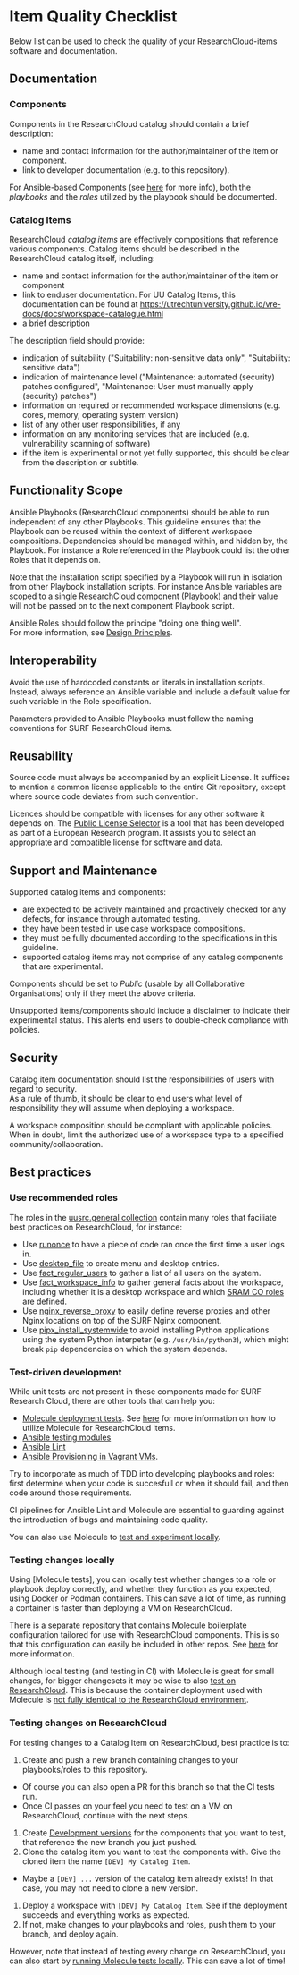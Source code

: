 # Item Quality Checklist
Below list can be used to check the quality of your ResearchCloud-items software and documentation.

## Documentation

### Components

Components in the ResearchCloud catalog should contain a brief description:

- name and contact information for the author/maintainer of the item or component.
- link to developer documentation (e.g. to this repository).

For Ansible-based Components (see [here](./index.md#a-note-on-windows) for more info), both the *playbooks* and the *roles* utilized by the playbook should be documented.

### Catalog Items

ResearchCloud _catalog items_ are effectively compositions that reference various components. Catalog items should be described in the ResearchCloud catalog itself, including:

- name and contact information for the author/maintainer of the item or component   
- link to enduser documentation. For UU Catalog Items, this documentation can be found at https://utrechtuniversity.github.io/vre-docs/docs/workspace-catalogue.html
- a brief description

The description field should provide:

- indication of suitability ("Suitability: non-sensitive data only", "Suitability: sensitive data")
- indication of maintenance level ("Maintenance: automated (security) patches configured", 
"Maintenance: User must manually apply (security) patches")
- information on required or recommended workspace dimensions (e.g. cores, memory, operating system version)    
- list of any other user responsibilities, if any     
- information on any monitoring services that are included (e.g. vulnerability scanning of software)
- if the item is experimental or not yet fully supported, this should be clear from the description or subtitle.

## Functionality Scope
Ansible Playbooks (ResearchCloud components) should be able to run independent of any other Playbooks. This guideline 
ensures that the Playbook can be reused within the context of different workspace compositions.
Dependencies should be managed within, and hidden by, the Playbook. For instance a Role referenced in the Playbook
could list the other Roles that it depends on. 

Note that the installation script specified by a Playbook will run in isolation from other Playbook installation scripts. 
For instance Ansible variables are scoped to a single ResearchCloud component (Playbook) and their value will not be 
passed on to the next component Playbook script.

Ansible Roles should follow the principe "doing one thing well".  
For more information, see [Design Principles](./design_principles.md).


## Interoperability
Avoid the use of hardcoded constants or literals in installation scripts. 
Instead, always reference an Ansible variable and include a default value for such variable in the Role specification.

Parameters provided to Ansible Playbooks must follow the naming conventions for SURF ResearchCloud items.

## Reusability
Source code must always be accompanied by an explicit License. It suffices to mention a common license applicable to the
entire Git repository, except where source code deviates from such convention.

Licences should be compatible with licenses for any other software it depends on. 
The [Public License Selector](https://ufal.github.io/public-license-selector) is a tool that has been developed as 
part of a European Research program. It assists you to select an appropriate and compatible license for software and data.


## Support and Maintenance

Supported catalog items and components:

- are expected to be actively maintained and proactively checked for any defects, for instance through automated testing.
- they have been tested in use case workspace compositions.
- they must be fully documented according to the specifications in this guideline.
- supported catalog items may not comprise of any catalog components that are experimental.

Components should be set to *Public* (usable by all Collaborative Organisations) only if they meet the above criteria.

Unsupported items/components should include a disclaimer to indicate their experimental status. This alerts end users to double-check
compliance with policies.

## Security 
Catalog item documentation should list the responsibilities of users with regard to security.  
As a rule of thumb, it should be clear to end users what level of responsibility they will assume when deploying
a workspace.

A workspace composition should be compliant with applicable policies. When in doubt, limit the authorized use of a 
workspace type to a specified community/collaboration.

## Best practices

### Use recommended roles

The roles in the [uusrc.general collection](./index.md#installing-as-a-collection) contain many roles that faciliate best practices on ResearchCloud, for instance:

- Use [runonce](roles/runonce.md) to have a piece of code ran once the first time a user logs in.
- Use [desktop_file](roles/desktop_file.md) to create menu and desktop entries.
- Use [fact_regular_users](roles/fact_regular_users.md) to gather a list of all users on the system.
- Use [fact_workspace_info](roles/fact_workspace_info.md) to gather general facts about the workspace, including whether it is a desktop workspace and which [SRAM CO roles](https://utrechtuniversity.github.io/vre-docs/docs/glossary.html#collaboration) are defined.
- Use [nginx_reverse_proxy](roles/nginx_reverse_proxy.md) to easily define reverse proxies and other Nginx locations on top of the SURF Nginx component.
- Use [pipx_install_systemwide](roles/pipx_install_systemwide.md) to avoid installing Python applications using the system Python interpeter (e.g. `/usr/bin/python3`), which might break `pip` dependencies on which the system depends.

### Test-driven development

While unit tests are not present in these components made for SURF Research Cloud, there are other tools that can help you:

- [Molecule deployment tests](https://github.com/ansible/molecule). See [here](https://github.com/UtrechtUniversity/SRC-molecule) for more information on how to utilize Molecule for ResearchCloud items.
- [Ansible testing modules](https://docs.ansible.com/ansible/latest/reference_appendices/test_strategies.html)
- [Ansible Lint](https://ansible-lint.readthedocs.io/en/latest/)
- [Ansible Provisioning in Vagrant VMs](https://www.vagrantup.com/docs/provisioning/ansible).

Try to incorporate as much of TDD into developing playbooks and roles: first determine when your code is succesfull or when it should fail, and then code around those requirements.

CI pipelines for Ansible Lint and Molecule are essential to guarding against the introduction of bugs and maintaining code quality.

You can also use Molecule to [test and experiment locally](#testing-changes-locally).

### Testing changes locally

Using [Molecule tests], you can locally test whether changes to a role or playbook deploy correctly, and whether they function as you expected, using Docker or Podman containers. This can save a lot of time, as running a container is faster than deploying a VM on ResearchCloud.

There is a separate repository that contains Molecule boilerplate configuration tailored for use with ResearchCloud components. This is so that this configuration can easily be included in other repos. See [here](https://github.com/UtrechtUniversity/SRC-molecule) for more information.

Although local testing (and testing in CI) with Molecule is great for small changes, for bigger changesets it may be wise to also [test on ResearchCloud](#testing-changes-on-researchcloud). This is because the container deployment used with Molecule is [not fully identical to the ResearchCloud environment](https://github.com/UtrechtUniversity/SRC-test-workspace#limitations).

### Testing changes on ResearchCloud

For testing changes to a Catalog Item on ResearchCloud, best practice is to:

1. Create and push a new branch containing changes to your playbooks/roles to this repository.
  * Of course you can also open a PR for this branch so that the CI tests run.
  * Once CI passes on your feel you need to test on a VM on ResearchCloud, continue with the next steps.
1. Create [Development versions](https://servicedesk.surf.nl/wiki/pages/viewpage.action?pageId=102826582) for the components that you want to test, that reference the new branch you just pushed.
1. Clone the catalog item you want to test the components with. Give the cloned item the name `[DEV] My Catalog Item`.
  * Maybe a `[DEV] ...` version of the catalog item already exists! In that case, you may not need to clone a new version.
1. Deploy a workspace with `[DEV] My Catalog Item`. See if the deployment succeeds and everything works as expected.
1. If not, make changes to your playbooks and roles, push them to your branch, and deploy again.

However, note that instead of testing every change on ResearchCloud, you can also start by [running Molecule tests locally](#testing-changes-locally). This can save a lot of time!
